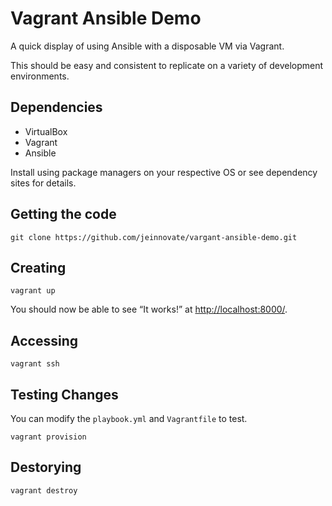Vagrant Ansible Demo
=====================

A quick display of using Ansible with a disposable VM via Vagrant.

This should be easy and consistent to replicate on a variety of development environments.

Dependencies
------------

- VirtualBox
- Vagrant
- Ansible

Install using package managers on your respective OS or see dependency sites for details.

Getting the code
----------------

```shell
git clone https://github.com/jeinnovate/vargant-ansible-demo.git
```

Creating
-------

```shell
vagrant up
```
You should now be able to see “It works!” at [http://localhost:8000/](http://localhost:8000/).

Accessing
---------

```shell
vagrant ssh
```

Testing Changes
---------------

You can modify the `playbook.yml` and `Vagrantfile` to test.

```shell
vagrant provision
```

Destorying
----------

```shell
vagrant destroy
```
